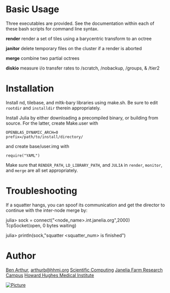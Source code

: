 Basic Usage
===========

Three executables are provided.  See the documentation within each of
these bash scripts for command line syntax.

**render**  render a set of tiles using a barycentric transform to an octree

**janitor**  delete temporary files on the cluster if a render is aborted

**merge**  combine two partial octrees

**diskio**  measure i/o transfer rates to /scratch, /nobackup, /groups, & /tier2


Installation
============

Install nd, tilebase, and mltk-bary libraries using make.sh.  Be sure to edit
```rootdir``` and ```installdir``` therein appropriately.

Install Julia by either downloading a precompiled binary, or building from source.
For the latter, create Make.user with

```
OPENBLAS_DYNAMIC_ARCH=0
prefix=/path/to/install/directory/
```

and create base/user.img with

```
require("YAML")
```

Make sure that ```RENDER_PATH```, ```LD_LIBRARY_PATH```, and ```JULIA``` in
```render```, ```monitor```, and ```merge``` are all set appropriately.


Troubleshooting
===============

If a squatter hangs, you can spoof its communication and get the director to continue
with the inter-node merge by:

julia> sock = connect("<node_name>.int.janelia.org",2000)
TcpSocket(open, 0 bytes waiting)

julia> println(sock,"squatter <squatter_num> is finished")


Author
======

[Ben Arthur](http://www.janelia.org/people/research-resources-staff/ben-arthur), arthurb@hhmi.org
[Scientific Computing](http://www.janelia.org/research-resources/computing-resources)
[Janelia Farm Research Campus](http://www.janelia.org)
[Howard Hughes Medical Institute](http://www.hhmi.org)

[![Picture](/hhmi_janelia_160px.png)](http://www.janelia.org)

